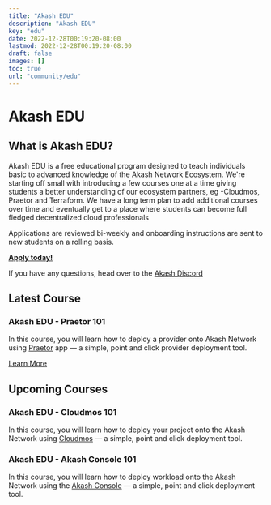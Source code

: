 ```yaml
---
title: "Akash EDU"
description: "Akash EDU"
key: "edu"
date: 2022-12-28T00:19:20-08:00
lastmod: 2022-12-28T00:19:20-08:00
draft: false
images: []
toc: true
url: "community/edu"
---
```


# Akash EDU

## What is Akash EDU?
Akash EDU is a free educational program designed to teach individuals basic to advanced knowledge of the Akash Network Ecosystem. We're starting off small with introducing a few courses one at a time giving students a better understanding of our ecosystem partners, eg -Cloudmos, Praetor and Terraform. We have a long term plan to add additional courses over time and eventually get to a place where students can become full fledged decentralized cloud professionals

Applications are reviewed bi-weekly and onboarding instructions are sent to new students on a rolling basis.

[__Apply today!__](https://akashnet.typeform.com/to/Ep5qnwV1)

If you have any questions, head over to the [Akash Discord](https://discord.akash.network/)

## Latest Course

### Akash EDU - Praetor 101

In this course, you will learn how to deploy a provider onto Akash Network using [Praetor](https://praetorapp.com/) app — a simple, point and click provider deployment tool. 

[Learn More](https://akash-edu.ctlabs.in/)

## Upcoming Courses

### Akash EDU - Cloudmos 101

In this course, you will learn how to deploy your project onto the Akash Network using [Cloudmos](https://cloudmos.io/) — a simple, point and click deployment tool. 

### Akash EDU - Akash Console 101

In this course, you will learn how to deploy workload onto the Akash Network using the [Akash Console](https://console.akash.network/new-deployment)  — a simple, point and click deployment tool. 
